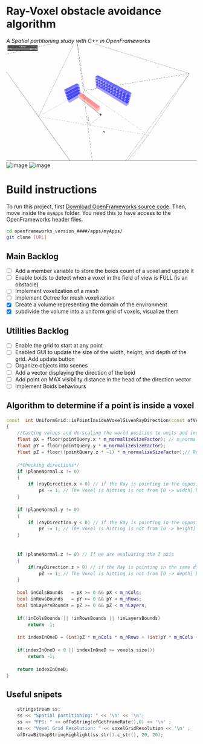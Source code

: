 # Ray-Voxel obstacle avoidance algorithm
*A Spatial partitioning study with C++ in OpenFrameworks*
<img width="600" alt="image" src="/images/avoidance_to_rigth.gif"><br>
<img width="300" alt="image" src="https://github.com/user-attachments/assets/be9ddd61-9139-45b6-bcb7-84c8cb9f3665">
<img width="300" alt="image" src="https://github.com/user-attachments/assets/963b99a4-e775-4128-b00f-f8a33ffb47a5">

# Build instructions
To run this project, first [Download OpenFrameworks source code](https://openframeworks.cc/download/). Then, move inside the `myApps` folder. You need this to have access to the OpenFrameworks header files.
```bash
cd openframeworks_version_####/apps/myApps/
git clone [URL]
```

## Main Backlog
- [ ] Add a member variable to store the boids count of a voxel and update it
- [ ] Enable boids to detect when a voxel in the field of view is FULL (is an obstacle)
- [ ] Implement voxelization of a mesh
- [ ] Implement Octree for mesh voxelization
- [x] Create a volume representing the domain of the environment
- [x] subdivide the volume into a uniform grid of voxels, visualize them
## Utilities Backlog
- [ ] Enable the grid to start at any point
- [ ] Enabled GUI to update the size of the width, height, and depth of the grid. Add update button
- [ ] Organize objects into scenes
- [ ] Add a vector displaying the direction of the boid
- [ ] Add point on MAX visibility distance in the head of the direction vector
- [ ] Implement Boids behaviours

## Algorithm to determine if a point is inside a voxel

```C++
const  int UniformGrid::isPointInsideAVoxelGivenRayDirection(const ofVec3f &pointQuery, const ofVec3f & planeNormal ,const ofVec3f &rayDirection) const
{
    //Casting values and de-scaling the world position to units and increments of 1
    float pX = floor(pointQuery.x * m_normalizeSizeFactor); // m_normalizeSizeFactor = 1/m_voxelSize;
    float pY = floor(pointQuery.y * m_normalizeSizeFactor);
    float pZ = floor((pointQuery.z * -1) * m_normalizeSizeFactor);// Recall that we have defined the depth of the grid to be far away from the camera
    
    /*Checking directions*/
    if (planeNormal.x != 0)
    {
        if (rayDirection.x < 0) // if the Ray is pointing in the opposite direction as the world X Normal
            pX -= 1; // The Voxel is hitting is not from [0 -> width] but [width -> 0]
    }
    
    if (planeNormal.y != 0)
    {
        if (rayDirection.y < 0) // if the Ray is pointing in the opposite direction as the world Y Normal
            pY -= 1; // The Voxel is hitting is not from [0 -> height] but [height -> 0]
    }
    
    
    if (planeNormal.z != 0) // If we are evaluating the Z axis
    {
        if(rayDirection.z > 0) // if the Ray is pointing in the same direction as the world Z Normal
            pZ -= 1; // The Voxel is hitting is not from [0 -> depth] but [depth -> 0]
    }
    
    bool inColsBounds   = pX >= 0 && pX < m_nCols;
    bool inRowsBounds   = pY >= 0 && pY < m_nRows;
    bool inLayersBounds = pZ >= 0 && pZ < m_nLayers;
    
    if(!inColsBounds || !inRowsBounds || !inLayersBounds)
        return -1;

    int indexInOneD = (int)pZ * m_nCols * m_nRows + (int)pY * m_nCols + (int)pX;
    
    if(indexInOneD < 0 || indexInOneD >= voxels.size())
        return -1;

    return indexInOneD;
}
```

## Useful snipets
```C++
    stringstream ss;
    ss << "Spatial partitioning: " << '\n' << '\n';
    ss << "FPS: " << ofToString(ofGetFrameRate(),0) << '\n' ;
    ss << "Voxel Grid Resolution: " << voxelGridResolution << '\n' ;
    ofDrawBitmapStringHighlight(ss.str().c_str(), 20, 20);
```
